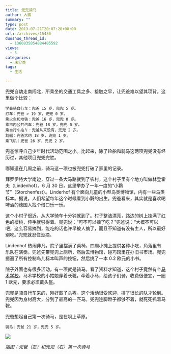 ```yaml
---
title: 兜兜骑马
author: 大鹏
summary: ""
type: post
date: 2013-07-21T20:07:20+00:00
url: /archives/15430
duoshuo_thread_id:
  - 1360835854884405592
views:
  - 5
categories:
  - 未分类
tags:
  - 生活

---
```

<!--:zh-->

兜兜自幼走南闯北，所乘坐的交通工具之多、接触之早，让兜爸难以望其项背。这里做个比较：

    学会骑自行车：兜爸 15 岁，兜兜 5 岁。
    打车：兜爸 > 19 岁，兜兜 0 岁。
    乘火车和地铁：兜爸 16 岁，兜兜 0 岁。
    乘市内公共汽车：兜爸 18 岁，兜兜 0 岁。
    乘自行车拖车：兜爸从来没有，兜兜 2 岁。
    划船：兜爸大约 18 岁，兜兜 1 岁。
    乘飞机：兜爸 26 岁，兜兜 2 岁。
    

兜爸惊呼自己少年时代活动范围之小。比起来，除了轮船和骑马这两项兜兜没有经历过，其他项目兜兜完胜。

哪知道在几周之前，骑马这一项也被兜兜打破了家里的记录。

拜罗伊特大学南边，穿过一条大马路就到了农村，这个村子里有个地方叫做林登霍夫（Lindenhof）。6 月 30 日，这里举办了一年一度的“小鹳节”（Storchenfest）。Linderhof 有个面向儿童的小型鸟类博物馆，内有一些鸟类标本。据说，人们希望每年这个时候看到小鹳的出生。兜爸看来，其实就是喜欢喝啤酒的德国人找个借口乐一乐。

这个小村子很近，从大学骑车十分钟就到了。村子整洁漂亮，路边的树上挂满了红色的樱桃，伸手就够得着。兜兜说：“可不可以摘了吃？”兜爸说：“大概不可以吧，这么容易摘到，能吃的话也许早被人摘了，而且不知道有没有主人，所以最好别吃。”兜兜就忍住没摘。

Lindenhof 热闹非凡，院子里摆满了桌椅，四周小摊上提供各种小吃，角落里有乐队在演奏。兜爸先带兜兜上厕所，然后去博物馆，碰巧馆里在办旧书市场。兜兜摁遍了所有控制鸟儿标本叫声的按钮，然后挑了一本 0.2 欧元的小书。

院子外面也有很多活动，有一项就是骑马。看了资料才知道，这个村子竟然有个[马术学校][1]。马术学校的小姑娘穿着长靴，牵着小马，给孩子们骑，收费很便宜，一圈 1 欧元，要求必须戴头盔。

兜兜是骑自行车来的，刚好戴了头盔。这个活动很受欢迎，排了很长的队才轮到。兜兜因为身材高大，分到了最高的一匹马。兜兜连脚蹬子都够不着，就死死抓着马鞍。

兜爸想起自己第一次骑马，是在坝上草原。

    骑马：兜爸 21 岁，兜兜 5 岁。
    

![][2]

_插图：兜爸（左）和兜兜（右）第一次骑马_

<!--:-->

 [1]: http://www.reitstall-eisenmann.de/
 [2]: https://agcqgq.blu.livefilestore.com/y2pA4Yz9onWCTJ4upubaCQMpUPq0RmJ7QCAxshtXegam3yfbcwyHqzaixY09RwZfnJMQaDWdzAIftn10p2EEOHOiszUgm6Uj6k09mLQDQ013KoCTqoP1zTrb0K-UWf_UojV/2013-07-21_horseriding.jpg
